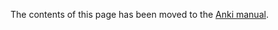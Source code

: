 The contents of this page has been moved to the [Anki manual](https://docs.ankiweb.net/syncing.html#ankiweb-data-deletion).
